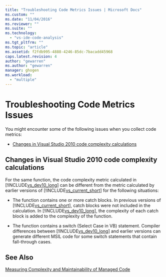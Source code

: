 ```yaml
---
title: "Troubleshooting Code Metrics Issues | Microsoft Docs"
ms.custom: ""
ms.date: "11/04/2016"
ms.reviewer: ""
ms.suite: ""
ms.technology: 
  - "vs-ide-code-analysis"
ms.tgt_pltfrm: ""
ms.topic: "article"
ms.assetid: f2fdb995-4888-4246-85dc-7bacadd45968
caps.latest.revision: 4
author: "gewarren"
ms.author: "gewarren"
manager: ghogen
ms.workload: 
  - "multiple"
---
```

# Troubleshooting Code Metrics Issues
You might encounter some of the following issues when you collect code metrics:  
  
-   [Changes in Visual Studio 2010 code complexity calculations](#Changes_in_Visual_Studio_2010_code_complexity_calculations)  
  
##  <a name="Changes_in_Visual_Studio_2010_code_complexity_calculations"></a> Changes in Visual Studio 2010 code complexity calculations  
 For the same function, the code complexity metric calculated in [!INCLUDE[vs_dev10_long](../code-quality/includes/vs_dev10_long_md.md)] can be different from the metric calculated by earlier versions of [!INCLUDE[vs_current_short](../code-quality/includes/vs_current_short_md.md)] for the following situations:  
  
-   The function contains one or more catch blocks. In previous versions of [!INCLUDE[vs_current_short](../code-quality/includes/vs_current_short_md.md)], catch blocks were not included in the calculation. In [!INCLUDE[vs_dev10_long](../code-quality/includes/vs_dev10_long_md.md)], the complexity of each catch block is added to the complexity of the function.  
  
-   The function contains a switch (Select Case in VB) statement. Compiler differences between [!INCLUDE[vs_dev10_long](../code-quality/includes/vs_dev10_long_md.md)] and earlier versions can generate different MSIL code for some switch statements that contain fall-through cases.  
  
## See Also  
 [Measuring Complexity and Maintainability of Managed Code](../code-quality/measuring-complexity-and-maintainability-of-managed-code.md)
